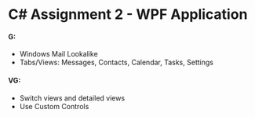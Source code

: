 # C# Assignment 2 - WPF Application

#### **G**:

-   Windows Mail Lookalike
-   Tabs/Views: Messages, Contacts, Calendar, Tasks, Settings

#### **VG**:

-   Switch views and detailed views
-   Use Custom Controls
